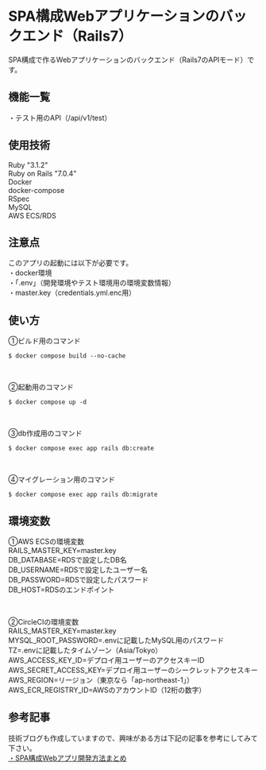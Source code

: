 # SPA構成Webアプリケーションのバックエンド（Rails7）  
SPA構成で作るWebアプリケーションのバックエンド（Rails7のAPIモード）です。  

## 機能一覧  
・テスト用のAPI（/api/v1/test）  

## 使用技術  
Ruby "3.1.2"  
Ruby on Rails "7.0.4"  
Docker  
docker-compose  
RSpec  
MySQL  
AWS ECS/RDS  

## 注意点  
このアプリの起動には以下が必要です。  
・docker環境  
・「.env」（開発環境やテスト環境用の環境変数情報）  
・master.key（credentials.yml.enc用）  

## 使い方  
①ビルド用のコマンド  
```
$ docker compose build --no-cache
```  

<br/>

②起動用のコマンド  
```
$ docker compose up -d
```  

<br/>

③db作成用のコマンド  
```
$ docker compose exec app rails db:create
```  

<br/>

④マイグレーション用のコマンド  
```
$ docker compose exec app rails db:migrate
```  

## 環境変数
①AWS ECSの環境変数  
RAILS_MASTER_KEY=master.key  
DB_DATABASE=RDSで設定したDB名  
DB_USERNAME=RDSで設定したユーザー名  
DB_PASSWORD=RDSで設定したパスワード  
DB_HOST=RDSのエンドポイント  

<br/>

②CircleCIの環境変数  
RAILS_MASTER_KEY=master.key  
MYSQL_ROOT_PASSWORD=.envに記載したMySQL用のパスワード  
TZ=.envに記載したタイムゾーン（Asia/Tokyo）  
AWS_ACCESS_KEY_ID=デプロイ用ユーザーのアクセスキーID  
 AWS_SECRET_ACCESS_KEY=デプロイ用ユーザーのシークレットアクセスキー  
 AWS_REGION=リージョン（東京なら「ap-northeast-1」）  
 AWS_ECR_REGISTRY_ID=AWSのアカウントID（12桁の数字）  

## 参考記事
技術ブログも作成していますので、興味がある方は下記の記事を参考にしてみて下さい。  
[・SPA構成Webアプリ開発方法まとめ](https://tomoyuki65.com/how-to-develop-a-web-application-with-spa/)  
